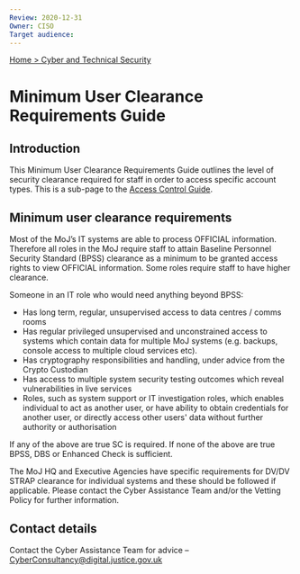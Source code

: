 ```yaml
---
Review: 2020-12-31
Owner: CISO
Target audience:
---
```


[Home > Cyber and Technical Security](home-security-policies-guides.md)

# Minimum User Clearance Requirements Guide

## Introduction

This Minimum User Clearance Requirements Guide outlines the level of security clearance required
for staff in order to access specific account types. This is a sub-page to the [Access Control Guide](access-control-guide.md).

## Minimum user clearance requirements

Most of the MoJ’s IT systems are able to process OFFICIAL information. Therefore all roles in the MoJ
require staff to attain Baseline Personnel Security Standard (BPSS) clearance as a minimum to be
granted access rights to view OFFICIAL information. Some roles require staff to have higher clearance.

Someone in an IT role who would need anything beyond BPSS:

- Has long term, regular, unsupervised access to data centres / comms rooms
- Has regular privileged unsupervised and unconstrained access to systems which contain data for multiple MoJ systems (e.g. backups, console access to multiple cloud services etc).
- Has cryptography responsibilities and handling, under advice from the Crypto Custodian
- Has access to multiple system security testing outcomes which reveal vulnerabilities in live services
- Roles, such as system support or IT investigation roles, which enables individual to act as another user, or have ability to obtain credentials for another user, or directly access other users' data without further authority or authorisation

If any of the above are true SC is required. If none of the above are true BPSS, DBS or Enhanced Check is sufficient.

The MoJ HQ and Executive Agencies have specific requirements for DV/DV STRAP clearance for individual systems and these should be followed if applicable. Please contact the Cyber Assistance Team and/or the Vetting Policy for further information.

## Contact details

Contact the Cyber Assistance Team for advice – [CyberConsultancy@digital.justice.gov.uk](mailto:CyberConsultancy@digital.justice.gov.uk)
